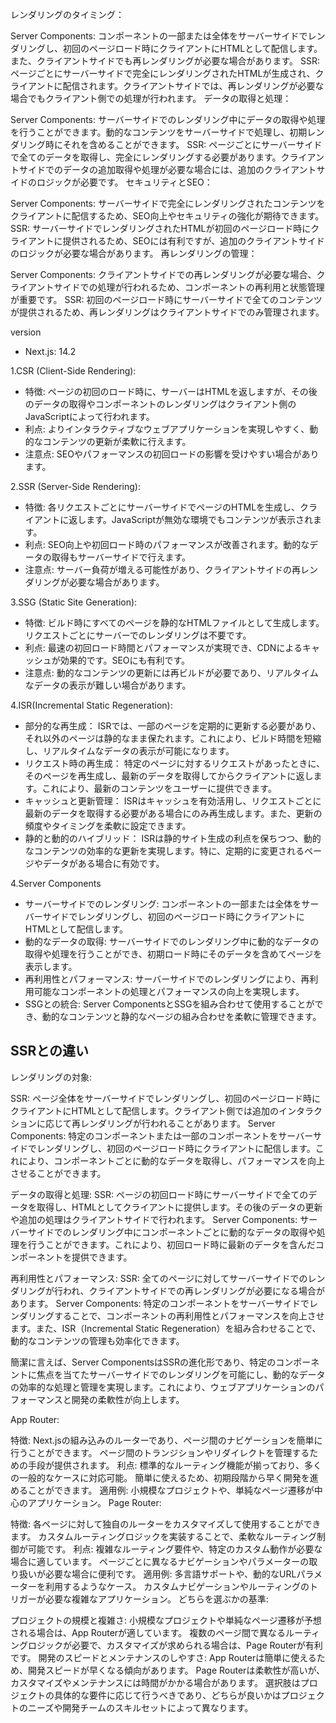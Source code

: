 レンダリングのタイミング：

Server Components: コンポーネントの一部または全体をサーバーサイドでレンダリングし、初回のページロード時にクライアントにHTMLとして配信します。また、クライアントサイドでも再レンダリングが必要な場合があります。
SSR: ページごとにサーバーサイドで完全にレンダリングされたHTMLが生成され、クライアントに配信されます。クライアントサイドでは、再レンダリングが必要な場合でもクライアント側での処理が行われます。
データの取得と処理：

Server Components: サーバーサイドでのレンダリング中にデータの取得や処理を行うことができます。動的なコンテンツをサーバーサイドで処理し、初期レンダリング時にそれを含めることができます。
SSR: ページごとにサーバーサイドで全てのデータを取得し、完全にレンダリングする必要があります。クライアントサイドでのデータの追加取得や処理が必要な場合には、追加のクライアントサイドのロジックが必要です。
セキュリティとSEO：

Server Components: サーバーサイドで完全にレンダリングされたコンテンツをクライアントに配信するため、SEO向上やセキュリティの強化が期待できます。
SSR: サーバーサイドでレンダリングされたHTMLが初回のページロード時にクライアントに提供されるため、SEOには有利ですが、追加のクライアントサイドのロジックが必要な場合があります。
再レンダリングの管理：

Server Components: クライアントサイドでの再レンダリングが必要な場合、クライアントサイドでの処理が行われるため、コンポーネントの再利用と状態管理が重要です。
SSR: 初回のページロード時にサーバーサイドで全てのコンテンツが提供されるため、再レンダリングはクライアントサイドでのみ管理されます。

version
- Next.js: 14.2



1.CSR (Client-Side Rendering):

- 特徴: ページの初回のロード時に、サーバーはHTMLを返しますが、その後のデータの取得やコンポーネントのレンダリングはクライアント側のJavaScriptによって行われます。
- 利点: よりインタラクティブなウェブアプリケーションを実現しやすく、動的なコンテンツの更新が柔軟に行えます。
- 注意点: SEOやパフォーマンスの初回ロードの影響を受けやすい場合があります。

2.SSR (Server-Side Rendering):

- 特徴: 各リクエストごとにサーバーサイドでページのHTMLを生成し、クライアントに返します。JavaScriptが無効な環境でもコンテンツが表示されます。
- 利点: SEO向上や初回ロード時のパフォーマンスが改善されます。動的なデータの取得もサーバーサイドで行えます。
- 注意点: サーバー負荷が増える可能性があり、クライアントサイドの再レンダリングが必要な場合があります。

3.SSG (Static Site Generation):

- 特徴: ビルド時にすべてのページを静的なHTMLファイルとして生成します。リクエストごとにサーバーでのレンダリングは不要です。
- 利点: 最速の初回ロード時間とパフォーマンスが実現でき、CDNによるキャッシュが効果的です。SEOにも有利です。
- 注意点: 動的なコンテンツの更新には再ビルドが必要であり、リアルタイムなデータの表示が難しい場合があります。

4.ISR(Incremental Static Regeneration):

- 部分的な再生成： ISRでは、一部のページを定期的に更新する必要があり、それ以外のページは静的なまま保たれます。これにより、ビルド時間を短縮し、リアルタイムなデータの表示が可能になります。
- リクエスト時の再生成： 特定のページに対するリクエストがあったときに、そのページを再生成し、最新のデータを取得してからクライアントに返します。これにより、最新のコンテンツをユーザーに提供できます。
- キャッシュと更新管理： ISRはキャッシュを有効活用し、リクエストごとに最新のデータを取得する必要がある場合にのみ再生成します。また、更新の頻度やタイミングを柔軟に設定できます。
- 静的と動的のハイブリッド： ISRは静的サイト生成の利点を保ちつつ、動的なコンテンツの効率的な更新を実現します。特に、定期的に変更されるページやデータがある場合に有効です。

4.Server Components

- サーバーサイドでのレンダリング: コンポーネントの一部または全体をサーバーサイドでレンダリングし、初回のページロード時にクライアントにHTMLとして配信します。
- 動的なデータの取得: サーバーサイドでのレンダリング中に動的なデータの取得や処理を行うことができ、初期ロード時にそのデータを含めてページを表示します。
- 再利用性とパフォーマンス: サーバーサイドでのレンダリングにより、再利用可能なコンポーネントの処理とパフォーマンスの向上を実現します。
- SSGとの統合: Server ComponentsとSSGを組み合わせて使用することができ、動的なコンテンツと静的なページの組み合わせを柔軟に管理できます。


## SSRとの違い

レンダリングの対象:

SSR: ページ全体をサーバーサイドでレンダリングし、初回のページロード時にクライアントにHTMLとして配信します。クライアント側では追加のインタラクションに応じて再レンダリングが行われることがあります。
Server Components: 特定のコンポーネントまたは一部のコンポーネントをサーバーサイドでレンダリングし、初回のページロード時にクライアントに配信します。これにより、コンポーネントごとに動的なデータを取得し、パフォーマンスを向上させることができます。

データの取得と処理:
SSR: ページの初回ロード時にサーバーサイドで全てのデータを取得し、HTMLとしてクライアントに提供します。その後のデータの更新や追加の処理はクライアントサイドで行われます。
Server Components: サーバーサイドでのレンダリング中にコンポーネントごとに動的なデータの取得や処理を行うことができます。これにより、初回ロード時に最新のデータを含んだコンポーネントを提供できます。

再利用性とパフォーマンス:
SSR: 全てのページに対してサーバーサイドでのレンダリングが行われ、クライアントサイドでの再レンダリングが必要になる場合があります。
Server Components: 特定のコンポーネントをサーバーサイドでレンダリングすることで、コンポーネントの再利用性とパフォーマンスを向上させます。また、ISR（Incremental Static Regeneration）を組み合わせることで、動的なコンテンツの管理も効率化できます。

簡潔に言えば、Server ComponentsはSSRの進化形であり、特定のコンポーネントに焦点を当てたサーバーサイドでのレンダリングを可能にし、動的なデータの効率的な処理と管理を実現します。これにより、ウェブアプリケーションのパフォーマンスと開発の柔軟性が向上します。




App Router:

特徴:
Next.jsの組み込みのルーターであり、ページ間のナビゲーションを簡単に行うことができます。
ページ間のトランジションやリダイレクトを管理するための手段が提供されます。
利点:
標準的なルーティング機能が揃っており、多くの一般的なケースに対応可能。
簡単に使えるため、初期段階から早く開発を進めることができます。
適用例:
小規模なプロジェクトや、単純なページ遷移が中心のアプリケーション。
Page Router:

特徴:
各ページに対して独自のルーターをカスタマイズして使用することができます。
カスタムルーティングロジックを実装することで、柔軟なルーティング制御が可能です。
利点:
複雑なルーティング要件や、特定のカスタム動作が必要な場合に適しています。
ページごとに異なるナビゲーションやパラメーターの取り扱いが必要な場合に便利です。
適用例:
多言語サポートや、動的なURLパラメーターを利用するようなケース。
カスタムナビゲーションやルーティングのトリガーが必要な複雑なアプリケーション。
どちらを選ぶかの基準:

プロジェクトの規模と複雑さ:
小規模なプロジェクトや単純なページ遷移が予想される場合は、App Routerが適しています。
複数のページ間で異なるルーティングロジックが必要で、カスタマイズが求められる場合は、Page Routerが有利です。
開発のスピードとメンテナンスのしやすさ:
App Routerは簡単に使えるため、開発スピードが早くなる傾向があります。
Page Routerは柔軟性が高いが、カスタマイズやメンテナンスには時間がかかる場合があります。
選択肢はプロジェクトの具体的な要件に応じて行うべきであり、どちらが良いかはプロジェクトのニーズや開発チームのスキルセットによって異なります。